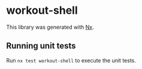 # workout-shell

This library was generated with [Nx](https://nx.dev).

## Running unit tests

Run `nx test workout-shell` to execute the unit tests.
